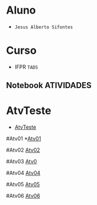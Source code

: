 
# Aluno
* `Jesus Alberto Sifontes` 

# Curso
* IFPR `TADS`


## Notebook ATIVIDADES

# AtvTeste 
  * [AtvTeste](https://github.com/sifontesj23/POOGit/tree/main/AvtTeste/notebook)

#Atv01
  *[Atv01](https://github.com/sifontesj23/POOGit/tree/main/atv01/Notebook)
  
#Atv02   [Atv02](https://github.com/sifontesj23/POOGit/tree/main/atv02/Notebook)

#Atv03 [Atv0](https://github.com/sifontesj23/POOGit/blob/main/atv03/Notebook)

#Atv04   [Atv04](https://github.com/sifontesj23/POOGit/blob/main/atv04/Notebook)

#Atv05   [Atv05](https://github.com/sifontesj23/POOGit/blob/main/atv05/Notebook)

#Atv06   [Atv06](https://github.com/sifontesj23/POOGit/blob/main/atv06/Notebook)

